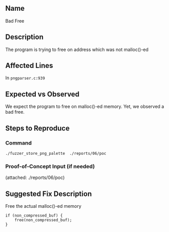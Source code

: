 ## Name
Bad Free

## Description
The program is trying to free on address which was not malloc()-ed


## Affected Lines
In `pngparser.c:939`

## Expected vs Observed
We expect the program to free on malloc()-ed memory. Yet, we observed a bad free.


## Steps to Reproduce

### Command

```
./fuzzer_store_png_palette  ./reports/06/poc
```
### Proof-of-Concept Input (if needed)
(attached: ./reports/06/poc)

## Suggested Fix Description
Free the actual malloc()-ed memory
```
if (non_compressed_buf) {
    free(non_compressed_buf);
}
```